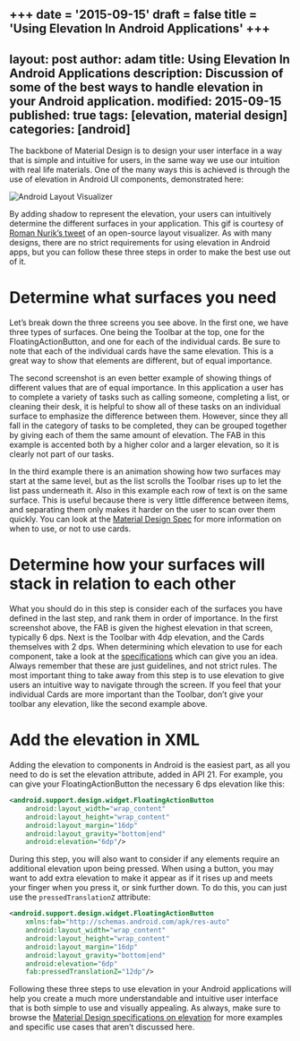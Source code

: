 +++
date = '2015-09-15'
draft = false
title = 'Using Elevation In Android Applications'
+++
---
layout: post
author: adam
title: Using Elevation In Android Applications
description: Discussion of some of the best ways to handle elevation in your Android application.
modified: 2015-09-15
published: true
tags: [elevation, material design]
categories: [android]
---

The backbone of Material Design is to design your user interface in a way that is simple and intuitive for users, in the same way we use our intuition with real life materials. One of the many ways this is achieved is through the use of elevation in Android UI components, demonstrated here:

![Android Layout Visualizer](/elevation.gif)

<!--more-->

By adding shadow to represent the elevation, your users can intuitively determine the different surfaces in your application. This gif is courtesy of [Roman Nurik’s tweet](https://twitter.com/romannurik/status/641123623324020736) of an open-source layout visualizer. As with many designs, there are no strict requirements for using elevation in Android apps, but you can follow these three steps in order to make the best use out of it.

# Determine what surfaces you need

Let’s break down the three screens you see above. In the first one, we have three types of surfaces. One being the Toolbar at the top, one for the FloatingActionButton, and one for each of the individual cards. Be sure to note that each of the individual cards have the same elevation. This is a great way to show that elements are different, but of equal importance.

The second screenshot is an even better example of showing things of different values that are of equal importance. In this application a user has to complete a variety of tasks such as calling someone, completing a list, or cleaning their desk, it is helpful to show all of these tasks on an individual surface to emphasize the difference between them. However, since they all fall in the category of tasks to be completed, they can be grouped together by giving each of them the same amount of elevation. The FAB in this example is accented both by a higher color and a larger elevation, so it is clearly not part of our tasks.

In the third example there is an animation showing how two surfaces may start at the same level, but as the list scrolls the Toolbar rises up to let the list pass underneath it. Also in this example each row of text is on the same surface. This is useful because there is very little difference between items, and separating them only makes it harder on the user to scan over them quickly. You can look at the [Material Design Spec](https://www.google.com/design/spec/components/cards.html#cards-usage) for more information on when to use, or not to use cards.

# Determine how your surfaces will stack in relation to each other

What you should do in this step is consider each of the surfaces you have defined in the last step, and rank them in order of importance. In the first screenshot above, the FAB is given the highest elevation in that screen, typically 6 dps. Next is the Toolbar with 4dp elevation, and the Cards themselves with 2 dps. When determining which elevation to use for each component, take a look at the [specifications](https://material.io/guidelines/material-design/elevation-shadows.html#elevation-shadows-elevation-android-) which can give you an idea. Always remember that these are just guidelines, and not strict rules. The most important thing to take away from this step is to use elevation to give users an intuitive way to navigate through the screen. If you feel that your individual Cards are more important than the Toolbar, don’t give your toolbar any elevation, like the second example above.

# Add the elevation in XML

Adding the elevation to components in Android is the easiest part, as all you need to do is set the elevation attribute, added in API 21. For example, you can give your FloatingActionButton the necessary 6 dps elevation like this:

```xml
<android.support.design.widget.FloatingActionButton 
    android:layout_width="wrap_content" 
    android:layout_height="wrap_content" 
    android:layout_margin="16dp" 
    android:layout_gravity="bottom|end" 
    android:elevation="6dp"/>
```

During this step, you will also want to consider if any elements require an additional elevation upon being pressed. When using a button, you may want to add extra elevation to make it appear as if it rises up and meets your finger when you press it, or sink further down. To do this, you can just use the `pressedTranslationZ` attribute:

```xml
<android.support.design.widget.FloatingActionButton
    xmlns:fab="http://schemas.android.com/apk/res-auto"
    android:layout_width="wrap_content"
    android:layout_height="wrap_content"
    android:layout_margin="16dp"
    android:layout_gravity="bottom|end"
    android:elevation="6dp"
    fab:pressedTranslationZ="12dp"/>
```

Following these three steps to use elevation in your Android applications will help you create a much more understandable and intuitive user interface that is both simple to use and visually appealing. As always, make sure to browse the [Material Design specifications on elevation](http://www.google.com/design/spec/what-is-material/elevation-shadows.html#) for more examples and specific use cases that aren’t discussed here.